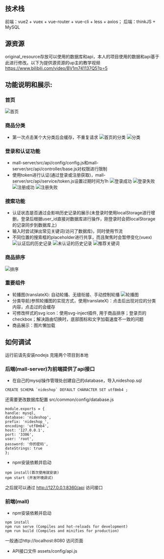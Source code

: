 ## 技术栈
前端：vue2 + vuex + vue-router + vue-cli + less + axios；
后端：thinkJS + MySQL

## 源资源

original_resource存放可以使用的数据库和api，本人的项目使用的数据和api基于此进行修改。以下为提供源资源的up主的教学视频
https://www.bilibili.com/video/BV1m741137Q5?p=5

## 功能说明和展示:
### 首页
![首页](README_md_files/%E9%A6%96%E9%A1%B5.gif?v=1&type=image)
### 商品分类
+ 第一次点击某个大分类后会缓存，不重复请求
![首页的分类](README_md_files/%E9%A6%96%E9%A1%B5%E7%9A%84%E5%88%86%E7%B1%BB.gif?v=1&type=image)
![分类](README_md_files/%E5%88%86%E7%B1%BB.gif?v=1&type=image)
### 登录和认证功能
+ mall-server/src/api/config/config.js和mall-server/src/api/controller/base.js对权限进行限制
+ 使用token进行认证(通过登录或注册获取)，mall-server/src/api/service/token.js设置过期时间为1h
![登录成功](README_md_files/%E7%99%BB%E5%BD%95%E6%88%90%E5%8A%9F.gif?v=1&type=image)
![登录失败](README_md_files/%E7%99%BB%E5%BD%95%E5%A4%B1%E8%B4%A5.gif?v=1&type=image)
![注册成功](README_md_files/%E6%B3%A8%E5%86%8C%E6%88%90%E5%8A%9F.gif?v=1&type=image)
![注册失败](README_md_files/%E6%B3%A8%E5%86%8C%E5%A4%B1%E8%B4%A5.gif?v=1&type=image)
### 搜索功能
+ 认证状态是否通过会影响历史记录的展示(未登录时使用localStorage进行增删，登录后根据user_id直接对数据库进行操作，刚登录时会把localStorage的记录同步到数据库上)
+ 输入时尝试弹出常见关键词(访问了数据库)，同时使用节流
+ 不同位置的搜索框的placeholder进行共享，而且聚焦时会暂停变化(vuex)
![认证后的历史记录](README_md_files/%E5%B7%B2%E7%99%BB%E5%BD%95%E5%90%8E%E7%9A%84%E5%8E%86%E5%8F%B2%E8%AE%B0%E5%BD%95.gif?v=1&type=image)
![未认证的历史记录](README_md_files/%E4%B8%8D%E7%99%BB%E5%BD%95%E6%97%B6%E7%9A%84%E5%8E%86%E5%8F%B2%E8%AE%B0%E5%BD%95.gif?v=1&type=image)
![推荐关键词](README_md_files/%E6%8E%A8%E8%8D%90%E5%85%B3%E9%94%AE%E8%AF%8D.gif?v=1&type=image)
### 商品排序
![排序](README_md_files/%E6%8E%92%E5%BA%8F.gif?v=1&type=image)
### 重要组件
+ 轮播图(translateX): 自动轮播、无缝衔接、手动控制轮播
![轮播图](README_md_files/%E8%BD%AE%E6%92%AD%E5%9B%BE.gif?v=1&type=image)
+ 分类导航(参照轮播图的实现方式，使用translateX)：点击后出现对应的分类内容，点击过的会缓存
+ 可修改样式的svg icon：使用svg-inject插件, 用于商品排序；登录页的checkbox；解决路由切换时，底部图标和文字加载速度不一致的问题
+ 商品展示：图片懒加载

## 如何调试
运行前请先安装nodejs
克隆两个项目到本地
### 后端(mall-server)为前端提供了api接口
+ 在自己的mysql操作管理处创建自己的database，导入nideshop.sql 
```
CREATE SCHEMA `nideshop` DEFAULT CHARACTER SET utf8mb4 ;
```
还需要更改数据库配置
src/common/config/database.js
```
module.exports = {
handle: mysql,
database: 'nideshop',
prefix: 'nideshop_',
encoding: 'utf8mb4',
host: '127.0.0.1',
port: '3306',
user: 'root',
password: '你的密码',
dateStrings: true
};
```
+ npm安装依赖并启动
```
npm install(首次使用就安装)
npm start (开发环境调试)
```
之后就可以通过 http://127.0.0.1:8360/api 访问接口

### 前端(mall)
+ npm安装依赖并启动
```
npm install
npm run serve (Compiles and hot-reloads for development)
npm run build (Compiles and minifies for production)
```
一般通过http://localhost:8080 访问页面
+ API接口文件
  assets/config/api.js
